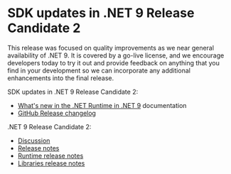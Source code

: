 # SDK updates in .NET 9 Release Candidate 2

This release was focused on quality improvements as we near general availability of .NET 9. It is covered by a go-live license, and we encourage developers today to try it out and provide feedback on anything that you find in your development so we can incorporate any additional enhancements into the final release.

SDK updates in .NET 9 Release Candidate 2:

* [What's new in the .NET Runtime in .NET 9](https://learn.microsoft.com/dotnet/core/whats-new/dotnet-9/overview) documentation
* [GitHub Release changelog](https://github.com/dotnet/sdk/compare/v9.0.100-rc.1.24452.12...v9.0.100-rc.2.24474.11)

.NET 9 Release Candidate 2:

* [Discussion](https://aka.ms/dotnet/9/rc)
* [Release notes](README.md)
* [Runtime release notes](runtime.md)
* [Libraries release notes](libraries.md)
